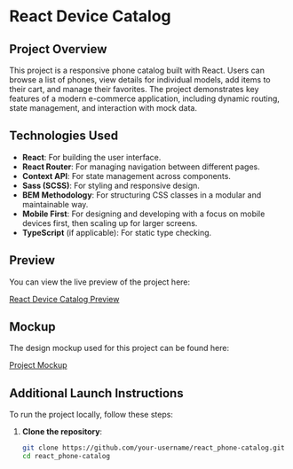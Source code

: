 # React Device Catalog

## Project Overview

This project is a responsive phone catalog built with React. Users can browse a list of phones, view details for individual models, add items to their cart, and manage their favorites. The project demonstrates key features of a modern e-commerce application, including dynamic routing, state management, and interaction with mock data.

## Technologies Used

- **React**: For building the user interface.
- **React Router**: For managing navigation between different pages.
- **Context API**: For state management across components.
- **Sass (SCSS)**: For styling and responsive design.
- **BEM Methodology**: For structuring CSS classes in a modular and maintainable way.
- **Mobile First**: For designing and developing with a focus on mobile devices first, then scaling up for larger screens.
- **TypeScript** (if applicable): For static type checking.

## Preview

You can view the live preview of the project here:

[React Device Catalog Preview](https://vk-workshop.github.io/react-device-catalog/)

## Mockup

The design mockup used for this project can be found here:

[Project Mockup](https://www.figma.com/design/T5ttF21UnT6RRmCQQaZc6L/Phone-catalog-(V2)-Original?node-id=0-1&t=xWuguFP3jek3UH8a-0)

## Additional Launch Instructions

To run the project locally, follow these steps:

1. **Clone the repository**:
   ```bash
   git clone https://github.com/your-username/react_phone-catalog.git
   cd react_phone-catalog
